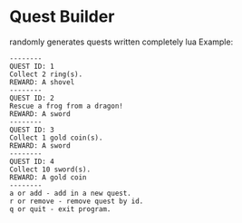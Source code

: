 # Quest Builder
randomly generates quests
written completely lua
Example:
```
--------
QUEST ID: 1
Collect 2 ring(s).
REWARD: A shovel
--------
QUEST ID: 2
Rescue a frog from a dragon!
REWARD: A sword
--------
QUEST ID: 3
Collect 1 gold coin(s).
REWARD: A sword
--------
QUEST ID: 4
Collect 10 sword(s).
REWARD: A gold coin
--------
a or add - add in a new quest.
r or remove - remove quest by id.
q or quit - exit program.

```
